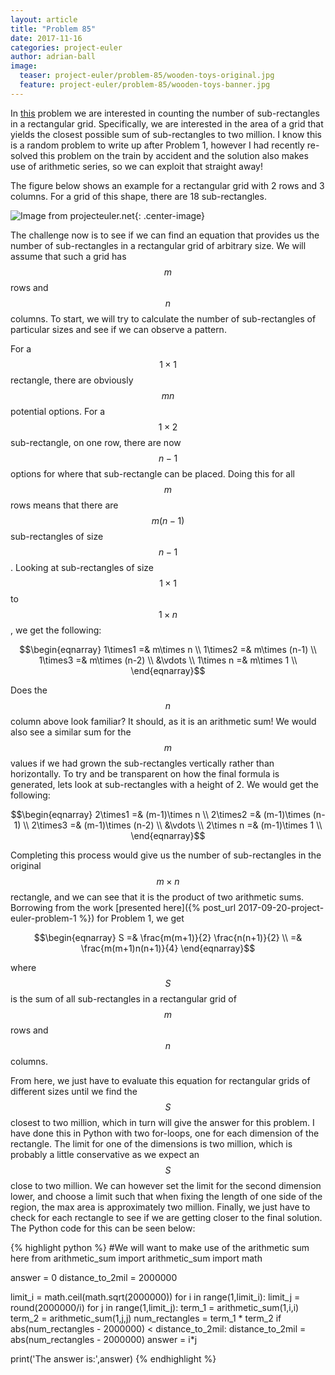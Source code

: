 ```yaml
---
layout: article
title: "Problem 85"
date: 2017-11-16
categories: project-euler
author: adrian-ball
image:
  teaser: project-euler/problem-85/wooden-toys-original.jpg
  feature: project-euler/problem-85/wooden-toys-banner.jpg
---
```


In [this](https://projecteuler.net/problem=85) problem we are interested in counting the number of sub-rectangles in a rectangular grid. Specifically, we are interested in the area of a grid that yields the closest possible sum of sub-rectangles to two million. I know this is a random problem to write up after Problem 1, however I had recently re-solved this problem on the train by accident and the solution also makes use of arithmetic series, so we can exploit that straight away!

The figure below shows an example for a rectangular grid with 2 rows and 3 columns. For a grid of this shape, there are 18 sub-rectangles.

![Image from projecteuler.net](https://projecteuler.net/project/images/p085.gif "Image from projecteuler.net"){: .center-image}

The challenge now is to see if we can find an equation that provides us the number of sub-rectangles in a rectangular grid of arbitrary size. We will assume that such a grid has $$m$$ rows and $$n$$ columns. To start, we will try to calculate the number of sub-rectangles of particular sizes and see if we can observe a pattern.

For a $$1\times1$$ rectangle, there are obviously $$mn$$ potential options. For a $$1\times2$$ sub-rectangle, on one row, there are now $$n-1$$ options for where that sub-rectangle can be placed. Doing this for all $$m$$ rows means that there are $$m(n-1)$$ sub-rectangles of size $$n-1$$. Looking at sub-rectangles of size $$1\times1$$ to $$1\times n$$, we get the following:

$$\begin{eqnarray} 
1\times1 =& m\times n  \\
1\times2 =& m\times (n-1)  \\
1\times3 =& m\times (n-2)  \\
&\vdots \\
1\times n =& m\times 1  \\
\end{eqnarray}$$

Does the $$n$$ column above look familiar? It should, as it is an arithmetic sum! We would also see a similar sum for the $$m$$  values if we had grown the sub-rectangles vertically rather than horizontally. To try and be transparent on how the final formula is generated, lets look at sub-rectangles with a height of 2. We would get the following:

$$\begin{eqnarray} 
2\times1 =& (m-1)\times n  \\
2\times2 =& (m-1)\times (n-1)  \\
2\times3 =& (m-1)\times (n-2)  \\
&\vdots \\
2\times n =& (m-1)\times 1  \\
\end{eqnarray}$$

Completing this process would give us the number of sub-rectangles in the original $$m \times n$$ rectangle, and we can see that it is the product of two arithmetic sums. Borrowing from the work [presented here]({% post_url 2017-09-20-project-euler-problem-1 %}) for Problem 1, we get

$$\begin{eqnarray}  
S =& \frac{m(m+1)}{2} \frac{n(n+1)}{2} \\
  =& \frac{m(m+1)n(n+1)}{4}
\end{eqnarray}$$

where $$S$$ is the sum of all sub-rectangles in a rectangular grid of $$m$$ rows and $$n$$ columns.

From here, we just have to evaluate this equation for rectangular grids of different sizes until we find the $$S$$ closest to two million, which in turn will give the answer for this problem. I have done this in Python with two for-loops, one for each dimension of the rectangle. The limit for one of the dimensions is two million, which is probably a little conservative as we expect an $$S$$ close to two million. We can however set the limit for the second dimension lower, and choose a limit such that when fixing the length of one side of the region, the max area is approximately two million. Finally, we just have to check for each rectangle to see if we are getting closer to the final solution. The Python code for this can be seen below:

{% highlight python %}
#We will want to make use of the arithmetic sum here
from arithmetic_sum import arithmetic_sum
import math

answer = 0
distance_to_2mil = 2000000

limit_i = math.ceil(math.sqrt(2000000))
for i in range(1,limit_i):
    limit_j = round(2000000/i)
    for j in range(1,limit_j):
        term_1 = arithmetic_sum(1,i,i)
        term_2 = arithmetic_sum(1,j,j)
        num_rectangles = term_1 * term_2
        if abs(num_rectangles - 2000000) < distance_to_2mil:
            distance_to_2mil = abs(num_rectangles - 2000000)
            answer = i*j
        
print('The answer is:',answer)
{% endhighlight %}




